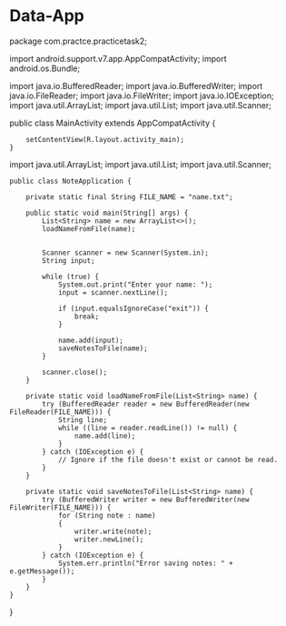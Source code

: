# Data-App
package com.practce.practicetask2;

import android.support.v7.app.AppCompatActivity;
import android.os.Bundle;

import java.io.BufferedReader;
import java.io.BufferedWriter;
import java.io.FileReader;
import java.io.FileWriter;
import java.io.IOException;
import java.util.ArrayList;
import java.util.List;
import java.util.Scanner;

public class MainActivity extends AppCompatActivity {

        setContentView(R.layout.activity_main);
    }
import java.util.ArrayList;
import java.util.List;
import java.util.Scanner;

    public class NoteApplication {

        private static final String FILE_NAME = "name.txt";

        public static void main(String[] args) {
            List<String> name = new ArrayList<>();
            loadNameFromFile(name);


            Scanner scanner = new Scanner(System.in);
            String input;

            while (true) {
                System.out.print("Enter your name: ");
                input = scanner.nextLine();

                if (input.equalsIgnoreCase("exit")) {
                    break;
                }

                name.add(input);
                saveNotesToFile(name);
            }

            scanner.close();
        }

        private static void loadNameFromFile(List<String> name) {
            try (BufferedReader reader = new BufferedReader(new FileReader(FILE_NAME))) {
                String line;
                while ((line = reader.readLine()) != null) {
                    name.add(line);
                }
            } catch (IOException e) {
                // Ignore if the file doesn't exist or cannot be read.
            }
        }

        private static void saveNotesToFile(List<String> name) {
            try (BufferedWriter writer = new BufferedWriter(new FileWriter(FILE_NAME))) {
                for (String note : name)
                {
                    writer.write(note);
                    writer.newLine();
                }
            } catch (IOException e) {
                System.err.println("Error saving notes: " + e.getMessage());
            }
        }
    }

}

